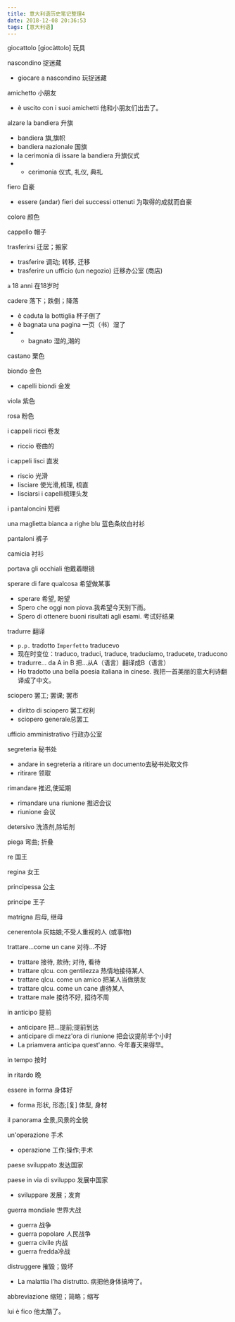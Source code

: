 ```yaml
---
title: 意大利语历史笔记整理4
date: 2018-12-08 20:36:53
tags: [意大利语]
---
```


giocattolo [giocàttolo] 玩具

nascondino 捉迷藏

+ giocare a nascondino 玩捉迷藏

amichetto 小朋友

+ è uscito con i suoi amichetti 他和小朋友们出去了。

alzare la bandiera 升旗

+ bandiera 旗,旗帜
+ bandiera nazionale 国旗
+ la cerimonia di issare la bandiera 升旗仪式
+ + cerimonia 仪式, 礼仪, 典礼

fiero 自豪

+ essere (andar) fieri dei successi ottenuti 为取得的成就而自豪

colore 颜色

cappello 帽子

trasferirsi 迁居；搬家

+ trasferire 调动; 转移, 迁移
+ trasferire un ufficio (un negozio) 迁移办公室 (商店)

`a` 18 anni 在18岁时

cadere  落下；跌倒；降落

+ è caduta la bottiglia 杯子倒了
+ è bagnata una pagina 一页（书）湿了
+ + bagnato 湿的,潮的

castano 栗色

biondo 金色

+ capelli biondi 金发

viola 紫色

rosa 粉色

i cappeli ricci 卷发

+ riccio 卷曲的

i cappeli lisci 直发

+ riscio 光滑  
+ lisciare 使光滑,梳理, 梳直
+ lisciarsi i capelli梳理头发

i pantaloncini 短裤

una maglietta bianca a righe blu 蓝色条纹白衬衫

pantaloni 裤子

camicia 衬衫

portava gli occhiali 他戴着眼镜

sperare di fare qualcosa 希望做某事

+ sperare 希望, 盼望
+ Spero che oggi non piova.我希望今天别下雨。
+ Spero di ottenere buoni risultati agli esami. 考试好结果

tradurre 翻译

+ `p.p.` tradotto `Imperfetto` traducevo
+ 现在时变位：traduco, traduci, traduce, traduciamo, traducete, traducono
+ tradurre... da A in B 把...从A（语言）翻译成B（语言）
+ Ho tradotto una bella poesia italiana in cinese. 我把一首美丽的意大利诗翻译成了中文。

sciopero 罢工; 罢课; 罢市

+ diritto di sciopero 罢工权利
+ sciopero generale总罢工

ufficio amministrativo 行政办公室

segreteria 秘书处

+ andare in segreteria a ritirare un documento去秘书处取文件
+ ritirare 领取

rimandare 推迟,使延期

+ rimandare una riunione 推迟会议
+ riunione 会议

detersivo 洗涤剂,除垢剂

piega 弯曲; 折叠

re 国王

regina 女王

principessa 公主

principe 王子

matrigna 后母, 继母

cenerentola 灰姑娘;不受人重视的人 (或事物) 

trattare...come un cane 对待...不好

+ trattare 接待, 款待; 对待, 看待
+ trattare qlcu. con gentilezza 热情地接待某人
+ trattare qlcu. come un amico 把某人当做朋友
+ trattare qlcu. come un cane 虐待某人
+ trattare male 接待不好, 招待不周

in anticipo 提前

+ anticipare 把...提前;提前到达
+ anticipare di mezz'ora di riunione 把会议提前半个小时
+ La priamvera anticipa quest'anno. 今年春天来得早。

in tempo 按时

in ritardo 晚

essere in forma 身体好

+ forma 形状, 形态;[复] 体型, 身材

il panorama 全景,风景的全貌

un'operazione 手术

+ operazione 工作;操作;手术

paese sviluppato 发达国家

paese in via di sviluppo 发展中国家

+ sviluppare 发展；发育

guerra mondiale 世界大战

+ guerra 战争
+ guerra popolare 人民战争
+ guerra civile 内战
+ guerra fredda冷战

distruggere 摧毁；毁坏

+ La malattia l’ha distrutto. 病把他身体搞垮了。

abbreviazione 缩短；简略；缩写

lui è fico 他太酷了。